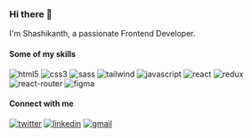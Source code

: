 ### Hi there 👋

I'm Shashikanth, a passionate Frontend Developer.

#### Some of my skills
<img alt="html5" src="https://img.shields.io/badge/HTML5-E34F26?style=for-the-badge&logo=html5&logoColor=white" /> <img alt="css3" src="https://img.shields.io/badge/CSS3-1572B6?style=for-the-badge&logo=css3&logoColor=white" /> <img alt="sass" src="https://img.shields.io/badge/Sass-CC6699?style=for-the-badge&logo=sass&logoColor=white" /> <img alt="tailwind" src="https://img.shields.io/badge/Tailwind_CSS-38B2AC?style=for-the-badge&logo=tailwind-css&logoColor=white" /> <img alt="javascript" src="https://img.shields.io/badge/JavaScript-F7DF1E?style=for-the-badge&logo=javascript&logoColor=black" /> <img alt="react" src="https://img.shields.io/badge/React-20232A?style=for-the-badge&logo=react&logoColor=61DAFB" /> <img alt="redux" src="https://img.shields.io/badge/Redux-593D88?style=for-the-badge&logo=redux&logoColor=white" /> <img alt="react-router" src="https://img.shields.io/badge/React_Router-CA4245?style=for-the-badge&logo=react-router&logoColor=white" /> <img alt="figma" src="https://img.shields.io/badge/Figma-F24E1E?style=for-the-badge&logo=figma&logoColor=white" />

#### Connect with me
<a href="https://twitter.com/shashiirk"><img alt="twitter" src="https://img.shields.io/badge/Twitter-1DA1F2?style=for-the-badge&logo=twitter&logoColor=white" /></a> <a href="https://linkedin.com/in/shashiirk"><img alt="linkedin" src="https://img.shields.io/badge/LinkedIn-0077B5?style=for-the-badge&logo=linkedin&logoColor=white" /></a> <a href="mailto:kolanshashii@gmail.com"><img alt="gmail" src="https://img.shields.io/badge/Gmail-D14836?style=for-the-badge&logo=gmail&logoColor=white" /></a>

